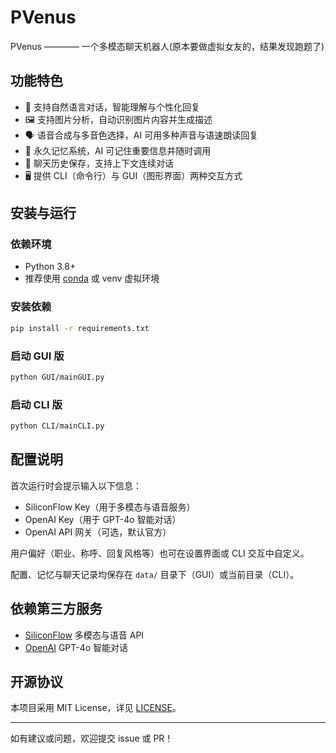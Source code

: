 # PVenus
PVenus ———— 一个多模态聊天机器人(原本要做虚拟女友的，结果发现跑题了)

## 功能特色

- 💬 支持自然语言对话，智能理解与个性化回复
- 🖼️ 支持图片分析，自动识别图片内容并生成描述
- 🗣️ 语音合成与多音色选择，AI 可用多种声音与语速朗读回复
- 🧠 永久记忆系统，AI 可记住重要信息并随时调用
- 📝 聊天历史保存，支持上下文连续对话
- 🖥️ 提供 CLI（命令行）与 GUI（图形界面）两种交互方式

## 安装与运行

### 依赖环境

- Python 3.8+
- 推荐使用 [conda](https://docs.conda.io/) 或 venv 虚拟环境

### 安装依赖

```sh
pip install -r requirements.txt
```

### 启动 GUI 版

```sh
python GUI/mainGUI.py
```

### 启动 CLI 版

```sh
python CLI/mainCLI.py
```

## 配置说明

首次运行时会提示输入以下信息：

- SiliconFlow Key（用于多模态与语音服务）
- OpenAI Key（用于 GPT-4o 智能对话）
- OpenAI API 网关（可选，默认官方）

用户偏好（职业、称呼、回复风格等）也可在设置界面或 CLI 交互中自定义。

配置、记忆与聊天记录均保存在 `data/` 目录下（GUI）或当前目录（CLI）。

## 依赖第三方服务

- [SiliconFlow](https://www.siliconflow.cn/) 多模态与语音 API
- [OpenAI](https://platform.openai.com/) GPT-4o 智能对话

## 开源协议

本项目采用 MIT License，详见 [LICENSE](LICENSE)。

---

如有建议或问题，欢迎提交 issue 或 PR！